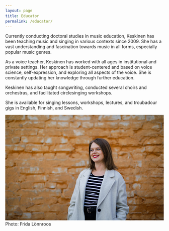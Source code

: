 ```yaml
---
layout: page 
title: Educator
permalink: /educator/
---
```


<div class="columnize" markdown="1">
Currently conducting doctoral studies in music education, Keskinen has been teaching music and singing in various contexts since 2009. She has a vast understanding and fascination towards music in all forms, especially popular music genres. 

As a voice teacher, Keskinen has worked with all ages in institutional and private settings. Her approach is student-centered and based on voice science, self-expression, and exploring all aspects of the voice. She is constantly updating her knowledge through further education. 

Keskinen has also taught songwriting, conducted several choirs and orchestras, and facilitated circlesinging workshops. 

She is available for singing lessons, workshops, lectures, and troubadour gigs in English, Finnish, and Swedish.
</div>


<div>
<img src="/assets/img/9355_fridalonnroos.JPG" alt="Katri A. Keskinen">
<div class="photo-credit">Photo: Frida Lönnroos</div>
<div>